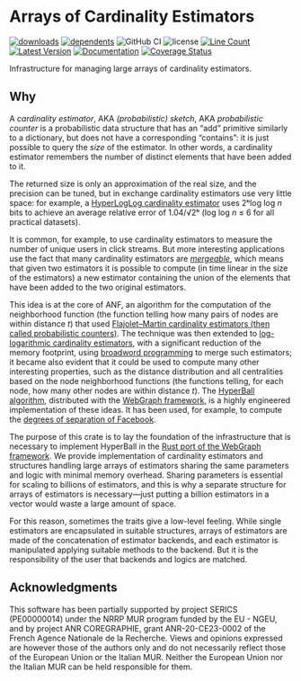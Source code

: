 # Arrays of Cardinality Estimators

[![downloads](https://img.shields.io/crates/d/card-est-array)](https://crates.io/crates/card-est-array)
[![dependents](https://img.shields.io/librariesio/dependents/cargo/card-est-array)](https://crates.io/crates/card-est-array/reverse_dependencies)
![GitHub CI](https://github.com/vigna/card-est-array-rs/actions/workflows/rust.yml/badge.svg)
![license](https://img.shields.io/crates/l/card-est-array)
[![Line Count](https://tokei.rs/b1/github/vigna/card-est-array-rs?type=Rust,Python)](https://github.com/vigna/card-est-array-rs)
[![Latest Version](https://img.shields.io/crates/v/card-est-array.svg)](https://crates.io/crates/card-est-array)
[![Documentation](https://docs.rs/card-est-array/badge.svg)](https://docs.rs/card-est-array)
[![Coverage Status](https://coveralls.io/repos/github/vigna/card-est-array-rs/badge.svg?branch=main)](https://coveralls.io/github/vigna/card-est-array-rs?branch=main)  

Infrastructure for managing large arrays of cardinality estimators.

## Why

A *cardinality estimator*, AKA *(probabilistic) sketch*, AKA *probabilistic
counter* is a probabilistic data structure that has an “add” primitive similarly
to a dictionary, but does not have a corresponding “contains”: it is just
possible to query the *size* of the estimator. In other words, a cardinality
estimator remembers the number of distinct elements that have been added to it.

The returned size is only an approximation of the real size, and the precision
can be tuned, but in exchange cardinality estimators use very little space: for
example, a [HyperLogLog cardinality
estimator](https://algo.inria.fr/flajolet/Publications/FlFuGaMe07.pdf) uses
2ᵇlog log *n* bits to achieve an average relative error of 1.04/√2ᵇ (log log *n*
≤ 6 for all practical datasets).

It is common, for example, to use cardinality estimators to measure the number
of unique users in click streams. But more interesting applications use the fact
that many cardinality estimators are *[mergeable]*, which means that given two
estimators it is possible to compute (in time linear in the size of the estimators)
a new estimator containing the union of the elements that have been added to the
two original estimators.

This idea is at the core of ANF, an algorithm for the computation of the
neighborhood function (the function telling how many pairs of nodes are within
distance *t*) that used [Flajolet–Martin cardinality estimators (then called
probabilistic counters)](https://doi.org/10.1016%2F0022-0000%2885%2990041-8).
The technique was then extended to [log-logarithmic cardinality
estimators](https://algo.inria.fr/flajolet/Publications/FlFuGaMe07.pdf), with a
significant reduction of the memory footprint, using [broadword
programming](https://doi.org/10.1145/1963405.1963493) to merge such estimators;
it became also evident that it could be used to compute many other interesting
properties, such as the distance distribution and all centralities based on the
node neighborhood functions (the functions telling, for each node, how many
other nodes are within distance *t*). The [HyperBall
algorithm](https://doi.ieeecomputersociety.org/10.1109/ICDMW.2013.10),
distributed with the [WebGraph framework](https://webgraph.di.unimi.it/), is a
highly engineered implementation of these ideas. It has been used, for example,
to compute the [degrees of separation of
Facebook](https://doi.org/10.1145/2380718.2380723).

The purpose of this crate is to lay the foundation of the infrastructure that is
necessary to implement HyperBall in the [Rust port of the WebGraph
framework](http://crates.io/crates/webgraph). We provide implementation of
cardinality estimators and structures handling large arrays of estimators
sharing the same parameters and logic with minimal memory overhead. Sharing
parameters is essential for scaling to billions of estimators, and this is why a
separate structure for arrays of estimators is necessary—just putting a billion
estimators in a vector would waste a large amount of space.

For this reason, sometimes the traits give a low-level feeling. While single
estimators are encapsulated in suitable structures, arrays of estimators are
made of the concatenation of estimator backends, and each estimator is manipulated
applying suitable methods to the backend. But it is the responsibility of the
user that backends and logics are matched.

## Acknowledgments

This software has been partially supported by project SERICS (PE00000014) under
the NRRP MUR program funded by the EU - NGEU, and by project ANR COREGRAPHIE,
grant ANR-20-CE23-0002 of the French Agence Nationale de la Recherche. Views and
opinions expressed are however those of the authors only and do not necessarily
reflect those of the European Union or the Italian MUR. Neither the European
Union nor the Italian MUR can be held responsible for them.

[mergeable]:
    <https://docs.rs/webgraph-algo/latest/webgraph-algo/traits/estimator/trait.MergeEstimationLogic.html>
